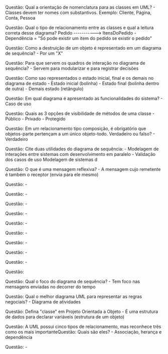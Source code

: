 Questão: Qual a orientação de nomenclatura para as classes em UML?
    - Classes devem ter nomes com substantivos. Exemplo: Cliente, Página, Conta, Pessoa

Questão: Qual o tipo de relacionamento entre as classes e qual a leitura correta desse diagrama?
            Pedido -----------> ItensDoPedido
    -  Dependência = "Só pode existir um item do pedido se existir o pedido"

Questão: Como a destruição de um objeto é representado em um diagrama de sequência?
    - Por um "X"

Questão: Para que servem os quadros de interação no diagrama de sequência?
    - Servem para modularizar e para registrar decisões

Questão: Como sao representados o estado inicial, final e os demais no diagrama de estado
    - Estado inicial (bolinha)
    - Estado final (bolinha dentro de outra)
    - Demais estado (retângulo)

Questão: Em qual diagrama é apresentado as funcionalidades do sistema?
    - Caso de uso

Questão: Quais as 3 opções de visibilidade de métodos de uma classe
    - Público
    - Privado
    - Protegido

Questão: Em um relacionamento tipo composição, é obrigatório que objetos-parte pertençam a um único objeto-todo. Verdadeiro ou falso?
    - Verdadeiro

Questão: Cite duas utilidades do diagrama de sequência:
    - Modelagem de interações entre sistemas com desenvolvimento em paralelo
    - Validação dos casos de uso
    Modelagem de sistemas d

Questão: O que é uma mensagem reflexiva?
    - A mensagem cujo remetente é também o receptor (envia para ele mesmo)

Questão: 
    -

Questão: 
    -

Questão: 
    -

Questão: 
    -

Questão: 
    -

Questão: 
    -

Questão: 
    -

Questão: 
    -

Questão: 
    -

Questão: 

Questão: Qual o foco do diagrama de sequência?
    - Tem foco nas mensagens enviadas no decorrer do tempo

Questão: Qual o melhor diagrama UML para representar as regras negociais?
    - Diagrama de atividades

Questão: Defina "classe" em Projeto Orientada a Objeto
    - É uma estrutura de dados para declarar variáveis (estrutura de um objeto)

Questão: A UML possui cinco tipos de relacionamento, mas reconhece três como os mais importanteQuestão: Quais são eles?
    - Associação, herança e dependência

Questão: 
    - 